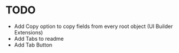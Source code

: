 ﻿# TODO
- Add Copy option to copy fields from every root object (UI Builder Extensions)
- Add Tabs to readme
- Add Tab Button